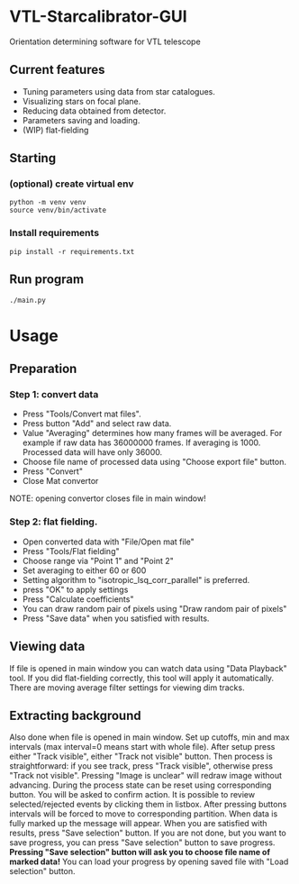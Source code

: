 # VTL-Starcalibrator-GUI
Orientation determining software for VTL telescope
## Current features
* Tuning parameters using data from star catalogues.
* Visualizing stars on focal plane.
* Reducing data obtained from detector.
* Parameters saving and loading.
* (WIP) flat-fielding
## Starting
### (optional) create virtual env
```console
python -m venv venv
source venv/bin/activate
```
### Install requirements
```console
pip install -r requirements.txt
```
## Run program
```console
./main.py
```

# Usage
## Preparation
### Step 1: convert data
* Press "Tools/Convert mat files". 
* Press button "Add" and select raw data.
* Value "Averaging" determines how many frames will be averaged. For example if raw data has 36000000 frames. If averaging is 1000. Processed data will have only 36000.
* Choose file name of processed data using "Choose export file" button.
* Press "Convert"
* Close Mat convertor

NOTE: opening convertor closes file in main window!

### Step 2: flat fielding.
* Open converted data with "File/Open mat file"
* Press "Tools/Flat fielding"
* Choose range via "Point 1" and "Point 2"
* Set averaging to either 60 or 600
* Setting algorithm to "isotropic_lsq_corr_parallel" is preferred.
* press "OK" to apply settings
* Press "Calculate coefficients"
* You can draw random pair of pixels using "Draw random pair of pixels"
* Press "Save data" when you satisfied with results.

## Viewing data
If file is opened in main window you can watch data using "Data Playback" tool.
If you did flat-fielding correctly, this tool will apply it automatically.
There are moving average filter settings for viewing dim tracks.

## Extracting background
Also done when file is opened in main window.
Set up cutoffs, min and max intervals (max interval=0 means start with whole file).
After setup press either "Track visible", either "Track not visible" button.
Then process is straightforward: if you see track, press "Track visible", otherwise press "Track not visible".
Pressing "Image is unclear" will redraw image without advancing.
During the process state can be reset using corresponding button. You will be asked to confirm action.
It is possible to review selected/rejected events by clicking them in listbox.
After pressing buttons intervals will be forced to move to corresponding partition.
When data is fully marked up the message will appear. When you are satisfied with results, press "Save selection" button.
If you are not done, but you want to save progress, you can press "Save selection" button to save progress.
**Pressing "Save selection" button will ask you to choose file name of marked data!**
You can load your progress by opening saved file with "Load selection" button.